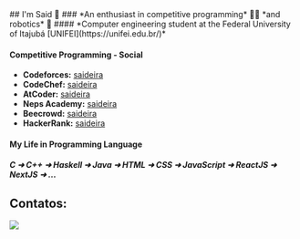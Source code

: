 <div styles = "background-color: red">
  ## I'm Said 👋
  ### *An enthusiast in competitive programming* 👨‍💻 *and robotics* 🤖 </h3>
  #### *Computer engineering student at the Federal University of Itajubá [UNIFEI](https://unifei.edu.br/)*

  #### Competitive Programming - Social
  * **Codeforces:** [saideira](https://codeforces.com/profile/saideira)
  * **CodeChef:** [saideira](https://www.codechef.com/users/saideira)
  * **AtCoder:** [saideira](https://atcoder.jp/users/saideira)
  * **Neps Academy:** [saideira](https://neps.academy/br/user/20159)
  * **Beecrowd:** [saideira](https://www.beecrowd.com.br/judge/pt/profile/570489)
  * **HackerRank:** [saideira](https://www.hackerrank.com/saideira)

  #### My Life in Programming Language
  ##### C ➜ C++ ➜ Haskell ➜ Java ➜ HTML ➜ CSS ➜ JavaScript ➜ ReactJS ➜ NextJS ➜ ... 

  <h2> Contatos: </h2> 
  <div>
    <a href = "mailto:brunosaidalvesdesouza@gmail.com">
      <img src="https://img.shields.io/badge/Gmail-D14836?style=for-the-badge&logo=gmail&logoColor=white" target="_blank" >
    </a>
</div>
</div>
